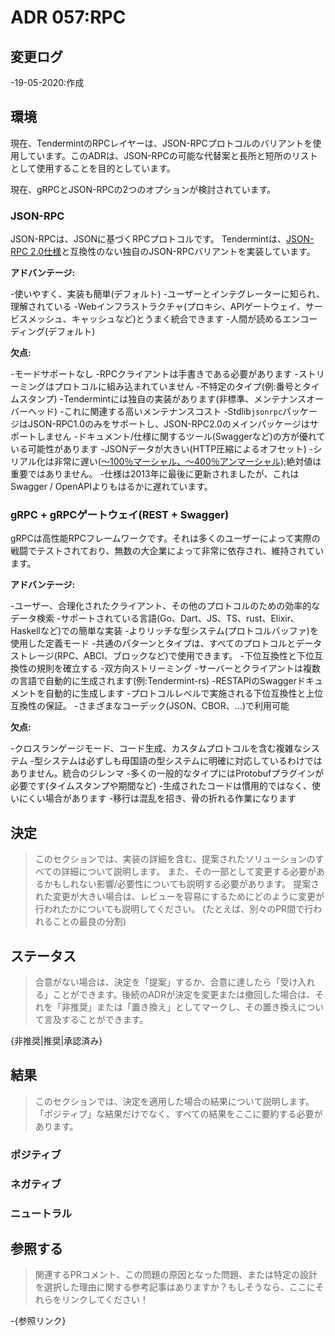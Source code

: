 # ADR 057:RPC

## 変更ログ

-19-05-2020:作成

## 環境

現在、TendermintのRPCレイヤーは、JSON-RPCプロトコルのバリアントを使用しています。このADRは、JSON-RPCの可能な代替案と長所と短所のリストとして使用することを目的としています。

現在、gRPCとJSON-RPCの2つのオプションが検討されています。

### JSON-RPC

JSON-RPCは、JSONに基づくRPCプロトコルです。 Tendermintは、[JSON-RPC 2.0仕様](https://www.jsonrpc.org/specification)と互換性のない独自のJSON-RPCバリアントを実装しています。

**アドバンテージ:**

-使いやすく、実装も簡単(デフォルト)
-ユーザーとインテグレーターに知られ、理解されている
-Webインフラストラクチャ(プロキシ、APIゲートウェイ、サービスメッシュ、キャッシュなど)とうまく統合できます
-人間が読めるエンコーディング(デフォルト)

**欠点:**

-モードサポートなし
-RPCクライアントは手書きである必要があります
-ストリーミングはプロトコルに組み込まれていません
-不特定のタイプ(例:番号とタイムスタンプ)
-Tendermintには独自の実装があります(非標準、メンテナンスオーバーヘッド)
  -これに関連する高いメンテナンスコスト
-Stdlib`jsonrpc`パッケージはJSON-RPC1.0のみをサポートし、JSON-RPC2.0のメインパッケージはサポートしません
-ドキュメント/仕様に関するツール(Swaggerなど)の方が優れている可能性があります
-JSONデータが大きい(HTTP圧縮によるオフセット)
-シリアル化は非常に遅い([〜100％マーシャル、〜400％アンマーシャル](https://github.com/alectomas/go_serialization_benchmarks));絶対値は重要ではありません。
-仕様は2013年に最後に更新されましたが、これはSwagger / OpenAPIよりもはるかに遅れています。

### gRPC + gRPCゲートウェイ(REST + Swagger)

gRPCは高性能RPCフレームワークです。それは多くのユーザーによって実際の戦闘でテストされており、無数の大企業によって非常に依存され、維持されています。

**アドバンテージ:**

-ユーザー、合理化されたクライアント、その他のプロトコルのための効率的なデータ検索
-サポートされている言語(Go、Dart、JS、TS、rust、Elixir、Haskellなど)での簡単な実装
-よりリッチな型システム(プロトコルバッファ)を使用した定義モード
-共通のパターンとタイプは、すべてのプロトコルとデータストレージ(RPC、ABCI、ブロックなど)で使用できます。
-下位互換性と下位互換性の規則を確立する
-双方向ストリーミング
-サーバーとクライアントは複数の言語で自動的に生成されます(例:Tendermint-rs)
-RESTAPIのSwaggerドキュメントを自動的に生成します
-プロトコルレベルで実施される下位互換性と上位互換性の保証。
-さまざまなコーデック(JSON、CBOR、...)で利用可能

**欠点:**

-クロスランゲージモード、コード生成、カスタムプロトコルを含む複雑なシステム
-型システムは必ずしも母国語の型システムに明確に対応しているわけではありません。統合のジレンマ
-多くの一般的なタイプにはProtobufプラグインが必要です(タイムスタンプや期間など)
-生成されたコードは慣用的ではなく、使いにくい場合があります
-移行は混乱を招き、骨の折れる作業になります

## 決定

>このセクションでは、実装の詳細を含む、提案されたソリューションのすべての詳細について説明します。
>また、その一部として変更する必要があるかもしれない影響/必要性についても説明する必要があります。
>提案された変更が大きい場合は、レビューを容易にするためにどのように変更が行われたかについても説明してください。
>(たとえば、別々のPR間で行われることの最良の分割)

## ステータス

>合意がない場合は、決定を「提案」するか、合意に達したら「受け入れる」ことができます。後続のADRが決定を変更または撤回した場合は、それを「非推奨」または「置き換え」としてマークし、その置き換えについて言及することができます。

{非推奨|推奨|承認済み}

## 結果

>このセクションでは、決定を適用した場合の結果について説明します。 「ポジティブ」な結果だけでなく、すべての結果をここに要約する必要があります。

### ポジティブ

### ネガティブ

### ニュートラル

## 参照する

>関連するPRコメント、この問題の原因となった問題、または特定の設計を選択した理由に関する参考記事はありますか？もしそうなら、ここにそれらをリンクしてください！

-{参照リンク}

